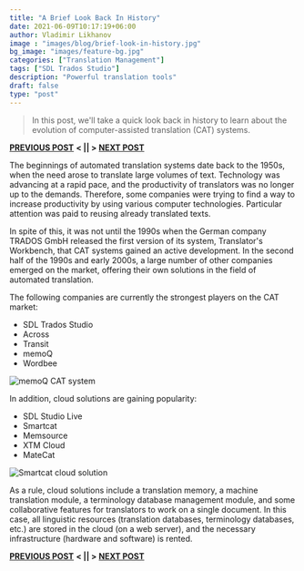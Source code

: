 ```yaml
---
title: "A Brief Look Back In History"
date: 2021-06-09T10:17:19+06:00
author: Vladimir Likhanov
image : "images/blog/brief-look-in-history.jpg"
bg_image: "images/feature-bg.jpg"
categories: ["Translation Management"]
tags: ["SDL Trados Studio"]
description: "Powerful translation tools"
draft: false
type: "post"
---
```



> In this post, we'll take a quick look back in history to learn about the evolution of computer-assisted
translation (CAT) systems.

[**PREVIOUS POST**](/blog/sdl-trados-cat-overview/) **< || >** [**NEXT POST**](/blog/sdl-trados-cat-vs-machine-translation/)

The beginnings of automated translation systems date back to the 1950s, when the need arose to translate
large volumes of text. Technology was advancing at a rapid pace, and the productivity of translators was
no longer up to the demands. Therefore, some companies were trying to find a way to increase productivity by
using various computer technologies. Particular attention was paid to reusing already translated texts.

In spite of this, it was not until the 1990s when the German company TRADOS GmbH released the first version
of its system, Translator's Workbench, that CAT systems gained an active development. In the second half of
the 1990s and early 2000s, a large number of other companies emerged on the market, offering their own
solutions in the field of automated translation.

The following companies are currently the strongest players on the CAT market:

* SDL Trados Studio
* Across
* Transit
* memoQ
* Wordbee

![memoQ CAT system](/images/blog/memoq-cat-system.png)

In addition, cloud solutions are gaining popularity:

* SDL Studio Live
* Smartcat
* Memsource
* XTM Cloud
* MateCat

![Smartcat cloud solution](/images/blog/smartcat-cloud-solution.png)

As a rule, cloud solutions include a translation memory, a machine translation module, a terminology database
management module, and some collaborative features for translators to work on a single document. In this case,
all linguistic resources (translation databases, terminology databases, etc.) are stored in the cloud (on a web
server), and the necessary infrastructure (hardware and software) is rented.

[**PREVIOUS POST**](/blog/sdl-trados-cat-overview/) **< || >** [**NEXT POST**](/blog/sdl-trados-cat-vs-machine-translation/)
